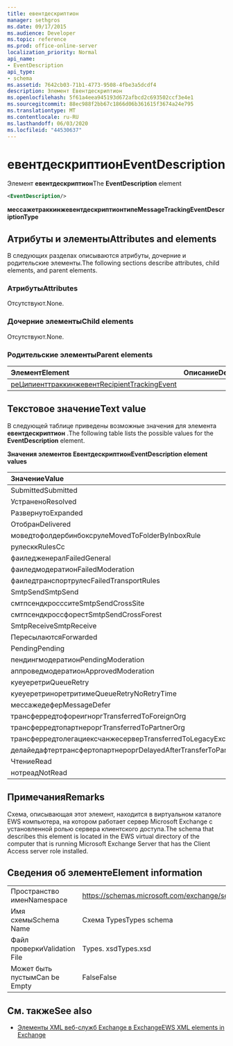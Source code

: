 ```yaml
---
title: евентдескриптион
manager: sethgros
ms.date: 09/17/2015
ms.audience: Developer
ms.topic: reference
ms.prod: office-online-server
localization_priority: Normal
api_name:
- EventDescription
api_type:
- schema
ms.assetid: 7642cb03-71b1-4773-9508-4fbe3a5dcdf4
description: Элемент Евентдескриптион
ms.openlocfilehash: 5f61a4eea945193d672afbcd2c693502ccf3e4e1
ms.sourcegitcommit: 88ec988f2bb67c1866d06b361615f3674a24e795
ms.translationtype: MT
ms.contentlocale: ru-RU
ms.lasthandoff: 06/03/2020
ms.locfileid: "44530637"
---
```

# <a name="eventdescription"></a><span data-ttu-id="c2aab-103">евентдескриптион</span><span class="sxs-lookup"><span data-stu-id="c2aab-103">EventDescription</span></span>

<span data-ttu-id="c2aab-104">Элемент **евентдескриптион**</span><span class="sxs-lookup"><span data-stu-id="c2aab-104">The **EventDescription** element</span></span> 
  
```xml
<EventDescription/>
```

 <span data-ttu-id="c2aab-105">**мессажетраккинжевентдескриптионтипе**</span><span class="sxs-lookup"><span data-stu-id="c2aab-105">**MessageTrackingEventDescriptionType**</span></span>
## <a name="attributes-and-elements"></a><span data-ttu-id="c2aab-106">Атрибуты и элементы</span><span class="sxs-lookup"><span data-stu-id="c2aab-106">Attributes and elements</span></span>

<span data-ttu-id="c2aab-107">В следующих разделах описываются атрибуты, дочерние и родительские элементы.</span><span class="sxs-lookup"><span data-stu-id="c2aab-107">The following sections describe attributes, child elements, and parent elements.</span></span>
  
### <a name="attributes"></a><span data-ttu-id="c2aab-108">Атрибуты</span><span class="sxs-lookup"><span data-stu-id="c2aab-108">Attributes</span></span>

<span data-ttu-id="c2aab-109">Отсутствуют.</span><span class="sxs-lookup"><span data-stu-id="c2aab-109">None.</span></span>
  
### <a name="child-elements"></a><span data-ttu-id="c2aab-110">Дочерние элементы</span><span class="sxs-lookup"><span data-stu-id="c2aab-110">Child elements</span></span>

<span data-ttu-id="c2aab-111">Отсутствуют.</span><span class="sxs-lookup"><span data-stu-id="c2aab-111">None.</span></span>
  
### <a name="parent-elements"></a><span data-ttu-id="c2aab-112">Родительские элементы</span><span class="sxs-lookup"><span data-stu-id="c2aab-112">Parent elements</span></span>

|<span data-ttu-id="c2aab-113">**Элемент**</span><span class="sxs-lookup"><span data-stu-id="c2aab-113">**Element**</span></span>|<span data-ttu-id="c2aab-114">**Описание**</span><span class="sxs-lookup"><span data-stu-id="c2aab-114">**Description**</span></span>|
|:-----|:-----|
|[<span data-ttu-id="c2aab-115">реЦипиенттраккинжевент</span><span class="sxs-lookup"><span data-stu-id="c2aab-115">RecipientTrackingEvent</span></span>](recipienttrackingevent.md) <br/> ||
   
## <a name="text-value"></a><span data-ttu-id="c2aab-116">Текстовое значение</span><span class="sxs-lookup"><span data-stu-id="c2aab-116">Text value</span></span>

<span data-ttu-id="c2aab-117">В следующей таблице приведены возможные значения для элемента **евентдескриптион** .</span><span class="sxs-lookup"><span data-stu-id="c2aab-117">The following table lists the possible values for the **EventDescription** element.</span></span> 
  
<span data-ttu-id="c2aab-118">**Значения элементов Евентдескриптион**</span><span class="sxs-lookup"><span data-stu-id="c2aab-118">**EventDescription element values**</span></span>

|<span data-ttu-id="c2aab-119">**Значение**</span><span class="sxs-lookup"><span data-stu-id="c2aab-119">**Value**</span></span>|<span data-ttu-id="c2aab-120">**Описание**</span><span class="sxs-lookup"><span data-stu-id="c2aab-120">**Description**</span></span>|
|:-----|:-----|
|<span data-ttu-id="c2aab-121">Submitted</span><span class="sxs-lookup"><span data-stu-id="c2aab-121">Submitted</span></span>  <br/> ||
|<span data-ttu-id="c2aab-122">Устранено</span><span class="sxs-lookup"><span data-stu-id="c2aab-122">Resolved</span></span>  <br/> ||
|<span data-ttu-id="c2aab-123">Развернуто</span><span class="sxs-lookup"><span data-stu-id="c2aab-123">Expanded</span></span>  <br/> ||
|<span data-ttu-id="c2aab-124">Отобран</span><span class="sxs-lookup"><span data-stu-id="c2aab-124">Delivered</span></span>  <br/> ||
|<span data-ttu-id="c2aab-125">моведтофолдербинбоксруле</span><span class="sxs-lookup"><span data-stu-id="c2aab-125">MovedToFolderByInboxRule</span></span>  <br/> ||
|<span data-ttu-id="c2aab-126">рулескк</span><span class="sxs-lookup"><span data-stu-id="c2aab-126">RulesCc</span></span>  <br/> ||
|<span data-ttu-id="c2aab-127">фаиледженерал</span><span class="sxs-lookup"><span data-stu-id="c2aab-127">FailedGeneral</span></span>  <br/> ||
|<span data-ttu-id="c2aab-128">фаиледмодератион</span><span class="sxs-lookup"><span data-stu-id="c2aab-128">FailedModeration</span></span>  <br/> ||
|<span data-ttu-id="c2aab-129">фаиледтранспортрулес</span><span class="sxs-lookup"><span data-stu-id="c2aab-129">FailedTransportRules</span></span>  <br/> ||
|<span data-ttu-id="c2aab-130">SmtpSend</span><span class="sxs-lookup"><span data-stu-id="c2aab-130">SmtpSend</span></span>  <br/> ||
|<span data-ttu-id="c2aab-131">смтпсендкросссите</span><span class="sxs-lookup"><span data-stu-id="c2aab-131">SmtpSendCrossSite</span></span>  <br/> ||
|<span data-ttu-id="c2aab-132">смтпсендкроссфорест</span><span class="sxs-lookup"><span data-stu-id="c2aab-132">SmtpSendCrossForest</span></span>  <br/> ||
|<span data-ttu-id="c2aab-133">SmtpReceive</span><span class="sxs-lookup"><span data-stu-id="c2aab-133">SmtpReceive</span></span>  <br/> ||
|<span data-ttu-id="c2aab-134">Пересылаются</span><span class="sxs-lookup"><span data-stu-id="c2aab-134">Forwarded</span></span>  <br/> ||
|<span data-ttu-id="c2aab-135">Pending</span><span class="sxs-lookup"><span data-stu-id="c2aab-135">Pending</span></span>  <br/> ||
|<span data-ttu-id="c2aab-136">пендингмодератион</span><span class="sxs-lookup"><span data-stu-id="c2aab-136">PendingModeration</span></span>  <br/> ||
|<span data-ttu-id="c2aab-137">аппроведмодератион</span><span class="sxs-lookup"><span data-stu-id="c2aab-137">ApprovedModeration</span></span>  <br/> ||
|<span data-ttu-id="c2aab-138">куеуеретри</span><span class="sxs-lookup"><span data-stu-id="c2aab-138">QueueRetry</span></span>  <br/> ||
|<span data-ttu-id="c2aab-139">куеуеретриноретритиме</span><span class="sxs-lookup"><span data-stu-id="c2aab-139">QueueRetryNoRetryTime</span></span>  <br/> ||
|<span data-ttu-id="c2aab-140">мессажедефер</span><span class="sxs-lookup"><span data-stu-id="c2aab-140">MessageDefer</span></span>  <br/> ||
|<span data-ttu-id="c2aab-141">трансферредтофореигнорг</span><span class="sxs-lookup"><span data-stu-id="c2aab-141">TransferredToForeignOrg</span></span>  <br/> ||
|<span data-ttu-id="c2aab-142">трансферредтопартнерорг</span><span class="sxs-lookup"><span data-stu-id="c2aab-142">TransferredToPartnerOrg</span></span>  <br/> ||
|<span data-ttu-id="c2aab-143">трансферредтолегациексчанжесервер</span><span class="sxs-lookup"><span data-stu-id="c2aab-143">TransferredToLegacyExchangeServer</span></span>  <br/> ||
|<span data-ttu-id="c2aab-144">делайедафтертрансфертопартнерорг</span><span class="sxs-lookup"><span data-stu-id="c2aab-144">DelayedAfterTransferToPartnerOrg</span></span>  <br/> ||
|<span data-ttu-id="c2aab-145">Чтение</span><span class="sxs-lookup"><span data-stu-id="c2aab-145">Read</span></span>  <br/> ||
|<span data-ttu-id="c2aab-146">нотреад</span><span class="sxs-lookup"><span data-stu-id="c2aab-146">NotRead</span></span>  <br/> ||
   
## <a name="remarks"></a><span data-ttu-id="c2aab-147">Примечания</span><span class="sxs-lookup"><span data-stu-id="c2aab-147">Remarks</span></span>

<span data-ttu-id="c2aab-148">Схема, описывающая этот элемент, находится в виртуальном каталоге EWS компьютера, на котором работает сервер Microsoft Exchange с установленной ролью сервера клиентского доступа.</span><span class="sxs-lookup"><span data-stu-id="c2aab-148">The schema that describes this element is located in the EWS virtual directory of the computer that is running Microsoft Exchange Server that has the Client Access server role installed.</span></span>
  
## <a name="element-information"></a><span data-ttu-id="c2aab-149">Сведения об элементе</span><span class="sxs-lookup"><span data-stu-id="c2aab-149">Element information</span></span>

|||
|:-----|:-----|
|<span data-ttu-id="c2aab-150">Пространство имен</span><span class="sxs-lookup"><span data-stu-id="c2aab-150">Namespace</span></span>  <br/> |https://schemas.microsoft.com/exchange/services/2006/types  <br/> |
|<span data-ttu-id="c2aab-151">Имя схемы</span><span class="sxs-lookup"><span data-stu-id="c2aab-151">Schema Name</span></span>  <br/> |<span data-ttu-id="c2aab-152">Схема Types</span><span class="sxs-lookup"><span data-stu-id="c2aab-152">Types schema</span></span>  <br/> |
|<span data-ttu-id="c2aab-153">Файл проверки</span><span class="sxs-lookup"><span data-stu-id="c2aab-153">Validation File</span></span>  <br/> |<span data-ttu-id="c2aab-154">Types. xsd</span><span class="sxs-lookup"><span data-stu-id="c2aab-154">Types.xsd</span></span>  <br/> |
|<span data-ttu-id="c2aab-155">Может быть пустым</span><span class="sxs-lookup"><span data-stu-id="c2aab-155">Can be Empty</span></span>  <br/> |<span data-ttu-id="c2aab-156">False</span><span class="sxs-lookup"><span data-stu-id="c2aab-156">False</span></span>  <br/> |
   
## <a name="see-also"></a><span data-ttu-id="c2aab-157">См. также</span><span class="sxs-lookup"><span data-stu-id="c2aab-157">See also</span></span>



- [<span data-ttu-id="c2aab-158">Элементы XML веб-служб Exchange в Exchange</span><span class="sxs-lookup"><span data-stu-id="c2aab-158">EWS XML elements in Exchange</span></span>](ews-xml-elements-in-exchange.md)

